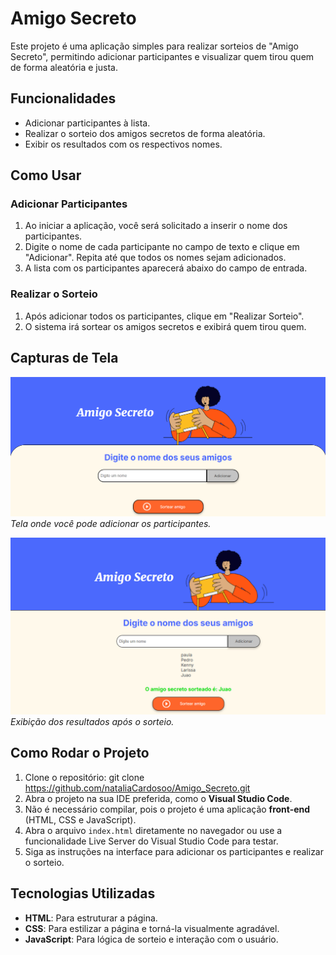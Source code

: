 # Amigo Secreto

Este projeto é uma aplicação simples para realizar sorteios de "Amigo Secreto", permitindo adicionar participantes e visualizar quem tirou quem de forma aleatória e justa.

## Funcionalidades
- Adicionar participantes à lista.
- Realizar o sorteio dos amigos secretos de forma aleatória.
- Exibir os resultados com os respectivos nomes.

## Como Usar

### Adicionar Participantes
1. Ao iniciar a aplicação, você será solicitado a inserir o nome dos participantes.
2. Digite o nome de cada participante no campo de texto e clique em "Adicionar". Repita até que todos os nomes sejam adicionados.
3. A lista com os participantes aparecerá abaixo do campo de entrada.

### Realizar o Sorteio
1. Após adicionar todos os participantes, clique em "Realizar Sorteio".
2. O sistema irá sortear os amigos secretos e exibirá quem tirou quem.

## Capturas de Tela

![Tela Principal](screenshots/tela_principal.png)
*Tela onde você pode adicionar os participantes.*

![Resultado do Sorteio](screenshots/resultado_sorteio.png)
*Exibição dos resultados após o sorteio.*

## Como Rodar o Projeto

1. Clone o repositório:
git clone https://github.com/nataliaCardosoo/Amigo_Secreto.git
2. Abra o projeto na sua IDE preferida, como o **Visual Studio Code**.
3. Não é necessário compilar, pois o projeto é uma aplicação **front-end** (HTML, CSS e JavaScript).
4. Abra o arquivo `index.html` diretamente no navegador ou use a funcionalidade Live Server do Visual Studio Code para testar.
5. Siga as instruções na interface para adicionar os participantes e realizar o sorteio.

## Tecnologias Utilizadas
- **HTML**: Para estruturar a página.
- **CSS**: Para estilizar a página e torná-la visualmente agradável.
- **JavaScript**: Para lógica de sorteio e interação com o usuário.


